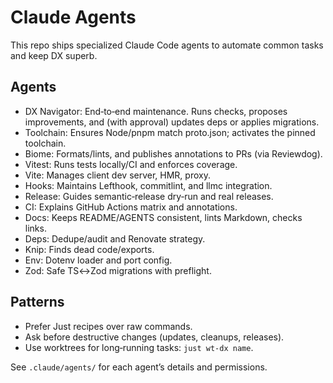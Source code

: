 # Claude Agents

This repo ships specialized Claude Code agents to automate common tasks and keep DX superb.

## Agents

- DX Navigator: End‑to‑end maintenance. Runs checks, proposes improvements, and (with approval) updates deps or applies
  migrations.
- Toolchain: Ensures Node/pnpm match proto.json; activates the pinned toolchain.
- Biome: Formats/lints, and publishes annotations to PRs (via Reviewdog).
- Vitest: Runs tests locally/CI and enforces coverage.
- Vite: Manages client dev server, HMR, proxy.
- Hooks: Maintains Lefthook, commitlint, and llmc integration.
- Release: Guides semantic‑release dry‑run and real releases.
- CI: Explains GitHub Actions matrix and annotations.
- Docs: Keeps README/AGENTS consistent, lints Markdown, checks links.
- Deps: Dedupe/audit and Renovate strategy.
- Knip: Finds dead code/exports.
- Env: Dotenv loader and port config.
- Zod: Safe TS↔Zod migrations with preflight.

## Patterns

- Prefer Just recipes over raw commands.
- Ask before destructive changes (updates, cleanups, releases).
- Use worktrees for long‑running tasks: `just wt-dx name`.

See `.claude/agents/` for each agent’s details and permissions.

